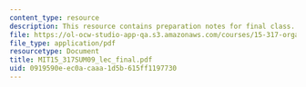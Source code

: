 ```yaml
---
content_type: resource
description: This resource contains preparation notes for final class.
file: https://ol-ocw-studio-app-qa.s3.amazonaws.com/courses/15-317-organizational-leadership-and-change-summer-2009/0919590eec0acaaa1d5b615ff1197730_MIT15_317SUM09_lec_final.pdf
file_type: application/pdf
resourcetype: Document
title: MIT15_317SUM09_lec_final.pdf
uid: 0919590e-ec0a-caaa-1d5b-615ff1197730
---
```

